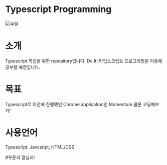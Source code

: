 # Typescript Programming
![수달](https://user-images.githubusercontent.com/54176384/182755701-0897b659-ed4d-4a83-b33c-16e902fdf659.png)

# 소개
Typescript 학습을 위한 repository입니다.
Do It! 타입스크립트 프로그래밍을 이용해 공부할 예정입니다.

# 목표
Typescript로 이전에 진행했던 Chrome application인 Momentum 클론 코딩해보기!

# 사용언어
Typescript, Javcsript, HTML/CSS


#꾸준히 열심히!